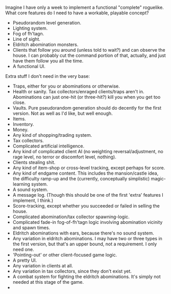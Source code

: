 Imagine I have only a week to implement a functional "complete" roguelike. What
core features do I need to have a workable, playable concept?

* Pseudorandom level generation.
* Lighting system.
* Fog of fh'tagn.
* Line of sight.
* Eldritch abomination monsters.
* Clients that follow you around (unless told to wait?) and can observe the
  house.  I can probably cut the command portion of that, actually, and just
  have them follow you all the time.
* A functional UI.



Extra stuff I don't need in the very base:

* Traps, either for you or abominations or otherwise.
* Health or sanity. Tax collectors/enraged clients/traps aren't in. Abominations
  can just one-hit (or three-hit?) kill you when you get too close.
* Vaults. Pure pseudorandom generation should do decently for the first version.
  Not as well as I'd like, but well enough.
* Items.
* Inventory.
* Money.
* Any kind of shopping/trading system.
* Tax collectors.
* Complicated artificial intelligence.
* Any kind of complicated client AI (no weighting reversal/adjustment, no rage
  level, no terror or discomfort level, nothing).
* Clients stealing shit.
* Any kind of item-shop or cross-level tracking, except perhaps for score.
* Any kind of endgame content. This includes the mansion/castle idea, the
  difficulty ramp-up and the (currently, conceptually simplistic) magic-learning
  system.
* A sound system.
* A message log. (Though this should be one of the first 'extra' features I
  implement, I think.)
* Score-tracking, except whether you succeeded or failed in selling the house.
* Complicated abomination/tax collector spawning-logic.
* Complicated fade-in fog-of-fh'tagn logic involving abomination vicinity and
spawn times.
* Eldritch abominations with ears, because there's no sound system.
* Any variation in eldritch abominations. I may have two or three types in the
first version, but that's an upper bound, not a requirement. I only need one.
* 'Pointing-out' or other client-focused game logic.
* A pretty UI.
* Any variation in clients at all.
* Any variation in tax collectors, since they don't exist yet.
* A combat system for fighting the eldritch abominations. It's simply not needed
  at this stage of the game.
* 
